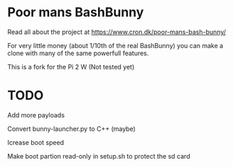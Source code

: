 # Poor mans BashBunny

Read all about the project at https://www.cron.dk/poor-mans-bash-bunny/

For very little money (about 1/10th of the real BashBunny) you can make a clone with many of the same powerfull features.

This is a fork for the Pi 2 W (Not tested yet)

# TODO
Add more payloads

Convert bunny-launcher.py to C++ (maybe)

Icrease boot speed

Make boot partion read-only in setup.sh to protect the sd card
